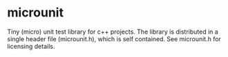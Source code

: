 # microunit
Tiny (micro) unit test library for c++ projects.
The library is distributed in a single header file (microunit.h), which is self contained.
See microunit.h for licensing details.

